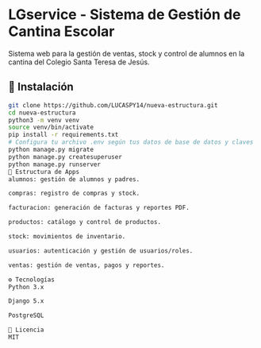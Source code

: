 # LGservice - Sistema de Gestión de Cantina Escolar

Sistema web para la gestión de ventas, stock y control de alumnos en la cantina del Colegio Santa Teresa de Jesús.

## 🚀 Instalación

```bash
git clone https://github.com/LUCASPY14/nueva-estructura.git
cd nueva-estructura
python3 -m venv venv
source venv/bin/activate
pip install -r requirements.txt
# Configura tu archivo .env según tus datos de base de datos y claves
python manage.py migrate
python manage.py createsuperuser
python manage.py runserver
📂 Estructura de Apps
alumnos: gestión de alumnos y padres.

compras: registro de compras y stock.

facturacion: generación de facturas y reportes PDF.

productos: catálogo y control de productos.

stock: movimientos de inventario.

usuarios: autenticación y gestión de usuarios/roles.

ventas: gestión de ventas, pagos y reportes.

⚙️ Tecnologías
Python 3.x

Django 5.x

PostgreSQL

📄 Licencia
MIT